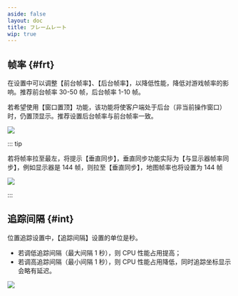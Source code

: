 ```yaml
---
aside: false
layout: doc
title: フレームレート
wip: true
---
```


[文：【地图性能占用高】前后台帧率设置]: # 'https://support.qq.com/products/321980/faqs/97183'
[#]: # '最后加入后台暂停的介绍'

## 帧率 {#frt}

在设置中可以调整【前台帧率】、【后台帧率】，以降低性能，降低对游戏帧率的影响。推荐前台帧率 30-50 帧，后台帧率 1-10 帧。

若希望使用【窗口置顶】功能，该功能将使客户端处于后台（非当前操作窗口）时，仍置顶显示。推荐设置后台帧率与前台帧率一致。

![](/imgs/ja/manual/bg-frate/1.png)

::: tip

若将帧率拉至最左，将提示【垂直同步】，垂直同步功能实际为【与显示器帧率同步】，例如显示器是 144 帧，则拉至【垂直同步】，地图帧率也将设置为 144 帧

![](/imgs/ja/manual/bg-frate/2.png)

:::

## 追踪间隔 {#int}

位置追踪设置中，【追踪间隔】设置的单位是秒。

- 若调低追踪间隔（最大间隔 1 秒），则 CPU 性能占用提高；
- 若调高追踪间隔（最小间隔 1 秒），则 CPU 性能占用降低，同时追踪坐标显示会略有延迟。

![](/imgs/ja/manual/bg-frate/3.png)

